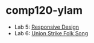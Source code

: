 # comp120-ylam

- Lab 5: [Responsive Design](https://github.com/tuftsdev/comp120-ylam/tree/main/responsive)
- Lab 6: [Union Strike Folk Song](https://github.com/tuftsdev/comp120-ylam/tree/main/butwehavethepower)